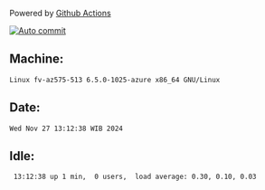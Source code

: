 Powered by [Github Actions](https://github.com/features/actions)

[![Auto commit](https://github.com/hiage/workstation/workflows/Auto%20commit/badge.svg)](https://github.com/hiage/workstation/actions?query=workflow%3A%22Auto+commit%22)

## Machine:
```
Linux fv-az575-513 6.5.0-1025-azure x86_64 GNU/Linux
```
## Date:
```
Wed Nov 27 13:12:38 WIB 2024
```
## Idle:
```
 13:12:38 up 1 min,  0 users,  load average: 0.30, 0.10, 0.03
```
